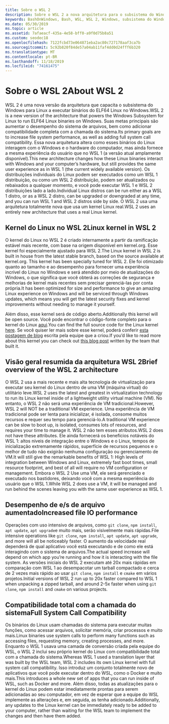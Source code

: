 ```yaml
---
title: Sobre o WSL 2
description: Sobre o WSL 2 a nova arquitetura para o subsistema do Windows para Linux
keywords: BashOnWindows, Bash, WSL, WSL 2, Windows, subsistema do Windows para Linux, subsistema do Windows, Ubuntu, Debian, Suse, Windows 10, instalar
ms.date: 05/30/2019
ms.topic: article
ms.assetid: 7afaeacf-435a-4e58-bff0-a9f0d75b8a51
ms.custom: seodec18
ms.openlocfilehash: 7122fcbd73e064871eba2ac80c727178aaf3ca7b
ms.sourcegitcommit: 5c92b820f84de57a04ab11faf4dd0d24fff6b320
ms.translationtype: MT
ms.contentlocale: pt-BR
ms.lasthandoff: 11/18/2019
ms.locfileid: "74161475"
---
```

# <a name="about-wsl-2"></a><span data-ttu-id="c37ae-104">Sobre o WSL 2</span><span class="sxs-lookup"><span data-stu-id="c37ae-104">About WSL 2</span></span>

<span data-ttu-id="c37ae-105">WSL 2 é uma nova versão da arquitetura que capacita o subsistema do Windows para Linux a executar binários do ELF64 Linux no Windows.</span><span class="sxs-lookup"><span data-stu-id="c37ae-105">WSL 2 is a new version of the architecture that powers the Windows Subsystem for Linux to run ELF64 Linux binaries on Windows.</span></span> <span data-ttu-id="c37ae-106">Suas metas principais são aumentar o desempenho do sistema de arquivos, bem como adicionar compatibilidade completa com a chamada do sistema.</span><span class="sxs-lookup"><span data-stu-id="c37ae-106">Its primary goals are to increase file system performance, as well as adding full system call compatibility.</span></span> <span data-ttu-id="c37ae-107">Essa nova arquitetura altera como esses binários do Linux interagem com o Windows e o hardware do computador, mas ainda fornece a mesma experiência do usuário que no WSL 1 (a versão atual amplamente disponível).</span><span class="sxs-lookup"><span data-stu-id="c37ae-107">This new architecture changes how these Linux binaries interact with Windows and your computer’s hardware, but still provides the same user experience as in WSL 1 (the current widely available version).</span></span> <span data-ttu-id="c37ae-108">Os distribuições individuais do Linux podem ser executados como um WSL 1 distribuição, ou como um WSL 2 distribuição, podem ser atualizados ou rebaixados a qualquer momento, e você pode executar WSL 1 e WSL 2 distribuições lado a lado.</span><span class="sxs-lookup"><span data-stu-id="c37ae-108">Individual Linux distros can be run either as a WSL 1 distro, or as a WSL 2 distro, can be upgraded or downgraded at any time, and you can run WSL 1 and WSL 2 distros side by side.</span></span> <span data-ttu-id="c37ae-109">O WSL 2 usa uma arquitetura totalmente nova que usa um kernel Linux real.</span><span class="sxs-lookup"><span data-stu-id="c37ae-109">WSL 2 uses an entirely new architecture that uses a real Linux kernel.</span></span>

## <a name="linux-kernel-in-wsl-2"></a><span data-ttu-id="c37ae-110">Kernel do Linux no WSL 2</span><span class="sxs-lookup"><span data-stu-id="c37ae-110">Linux kernel in WSL 2</span></span>

<span data-ttu-id="c37ae-111">O kernel do Linux no WSL 2 é criado internamente a partir da ramificação estável mais recente, com base na origem disponível em kernel.org. Esse kernel foi especialmente ajustado para WSL 2.</span><span class="sxs-lookup"><span data-stu-id="c37ae-111">The Linux kernel in WSL 2 is built in house from the latest stable branch, based on the source available at kernel.org. This kernel has been specially tuned for WSL 2.</span></span> <span data-ttu-id="c37ae-112">Ele foi otimizado quanto ao tamanho e ao desempenho para fornecer uma experiência incrível do Linux no Windows e será atendido por meio de atualizações do Windows, o que significa que você obterá as correções de segurança e melhorias de kernel mais recentes sem precisar gerenciá-las por conta própria.</span><span class="sxs-lookup"><span data-stu-id="c37ae-112">It has been optimized for size and performance to give an amazing Linux experience on Windows and will be serviced through Windows updates, which means you will get the latest security fixes and kernel improvements without needing to manage it yourself.</span></span>

<span data-ttu-id="c37ae-113">Além disso, esse kernel será de código aberto.</span><span class="sxs-lookup"><span data-stu-id="c37ae-113">Additionally this kernel will be open source.</span></span> <span data-ttu-id="c37ae-114">Você pode encontrar o código-fonte completo para o kernel do Linux [aqui](https://github.com/microsoft/WSL2-Linux-Kernel).</span><span class="sxs-lookup"><span data-stu-id="c37ae-114">You can find the full source code for the Linux kernel [here](https://github.com/microsoft/WSL2-Linux-Kernel).</span></span> <span data-ttu-id="c37ae-115">Se você quiser ler mais sobre esse kernel, poderá conferir [esta postagem de blog](https://devblogs.microsoft.com/commandline/shipping-a-linux-kernel-with-windows/) escrita pela equipe que a criou.</span><span class="sxs-lookup"><span data-stu-id="c37ae-115">If you’d like to read more about this kernel you can check out [this blog post](https://devblogs.microsoft.com/commandline/shipping-a-linux-kernel-with-windows/) written by the team that built it.</span></span>

## <a name="brief-overview-of-the-wsl-2-architecture"></a><span data-ttu-id="c37ae-116">Visão geral resumida da arquitetura WSL 2</span><span class="sxs-lookup"><span data-stu-id="c37ae-116">Brief overview of the WSL 2 architecture</span></span>

<span data-ttu-id="c37ae-117">O WSL 2 usa a mais recente e mais alta tecnologia de virtualização para executar seu kernel do Linux dentro de uma VM (máquina virtual) do utilitário leve.</span><span class="sxs-lookup"><span data-stu-id="c37ae-117">WSL 2 uses the latest and greatest in virtualization technology to run its Linux kernel inside of a lightweight utility virtual machine (VM).</span></span> <span data-ttu-id="c37ae-118">No entanto, o WSL 2 não será uma experiência de VM tradicional.</span><span class="sxs-lookup"><span data-stu-id="c37ae-118">However, WSL 2 will NOT be a traditional VM experience.</span></span> <span data-ttu-id="c37ae-119">Uma experiência de VM tradicional pode ser lenta para inicializar, é isolada, consome muitos recursos e requer seu tempo para gerenciá-lo.</span><span class="sxs-lookup"><span data-stu-id="c37ae-119">A traditional VM experience can be slow to boot up, is isolated, consumes lots of resources, and requires your time to manage it.</span></span> <span data-ttu-id="c37ae-120">WSL 2 não tem esses atributos.</span><span class="sxs-lookup"><span data-stu-id="c37ae-120">WSL 2 does not have these attributes.</span></span> <span data-ttu-id="c37ae-121">Ele ainda fornecerá os benefícios notáveis do WSL 1: altos níveis de integração entre o Windows e o Linux, tempos de inicialização extremamente rápidos, superfície de recursos pequenos e o melhor de tudo não exigirão nenhuma configuração ou gerenciamento de VM.</span><span class="sxs-lookup"><span data-stu-id="c37ae-121">It will still give the remarkable benefits of WSL 1: High levels of integration between Windows and Linux, extremely fast boot times, small resource footprint, and best of all will require no VM configuration or management.</span></span> <span data-ttu-id="c37ae-122">Embora o WSL 2 Use uma VM, ele será gerenciado e executado nos bastidores, deixando você com a mesma experiência do usuário que o WSL 1.</span><span class="sxs-lookup"><span data-stu-id="c37ae-122">While WSL 2 does use a VM, it will be managed and run behind the scenes leaving you with the same user experience as WSL 1.</span></span>

## <a name="increased-file-io-performance"></a><span data-ttu-id="c37ae-123">Desempenho de e/s de arquivo aumentado</span><span class="sxs-lookup"><span data-stu-id="c37ae-123">Increased file IO performance</span></span>

<span data-ttu-id="c37ae-124">Operações com uso intensivo de arquivos, como `git clone`, `npm install`, `apt update`, `apt upgrade`e muito mais, serão visivelmente mais rápidas.</span><span class="sxs-lookup"><span data-stu-id="c37ae-124">File intensive operations like `git clone`, `npm install`, `apt update`, `apt upgrade`, and more will all be noticeably faster.</span></span> <span data-ttu-id="c37ae-125">O aumento da velocidade real dependerá de qual aplicativo você está executando e de como ele está interagindo com o sistema de arquivos.</span><span class="sxs-lookup"><span data-stu-id="c37ae-125">The actual speed increase will depend on which app you’re running and how it is interacting with the file system.</span></span> <span data-ttu-id="c37ae-126">As versões iniciais do WSL 2 executam até 20x mais rápidas em comparação com WSL 1 ao desempacotar um tarball compactado e cerca de 2 vezes mais rápido ao usar `git clone`, `npm install` e `cmake` em vários projetos.</span><span class="sxs-lookup"><span data-stu-id="c37ae-126">Initial versions of WSL 2 run up to 20x faster compared to WSL 1 when unpacking a zipped tarball, and around 2-5x faster when using `git clone`, `npm install` and `cmake` on various projects.</span></span>

## <a name="full-system-call-compatibility"></a><span data-ttu-id="c37ae-127">Compatibilidade total com a chamada do sistema</span><span class="sxs-lookup"><span data-stu-id="c37ae-127">Full System Call Compatibility</span></span>

<span data-ttu-id="c37ae-128">Os binários do Linux usam chamadas do sistema para executar muitas funções, como acessar arquivos, solicitar memória, criar processos e muito mais.</span><span class="sxs-lookup"><span data-stu-id="c37ae-128">Linux binaries use system calls to perform many functions such as accessing files, requesting memory, creating processes, and more.</span></span> <span data-ttu-id="c37ae-129">Enquanto o WSL 1 usava uma camada de conversão criada pela equipe do WSL, o WSL 2 inclui seu próprio kernel do Linux com compatibilidade total com a chamada do sistema.</span><span class="sxs-lookup"><span data-stu-id="c37ae-129">Whereas WSL 1 used a translation layer that was built by the WSL team, WSL 2 includes its own Linux kernel with full system call compatibility.</span></span> <span data-ttu-id="c37ae-130">Isso introduz um conjunto totalmente novo de aplicativos que você pode executar dentro do WSL, como o Docker e muito mais.</span><span class="sxs-lookup"><span data-stu-id="c37ae-130">This introduces a whole new set of apps that you can run inside of WSL, such as Docker and more.</span></span> <span data-ttu-id="c37ae-131">Além disso, todas as atualizações para o kernel do Linux podem estar imediatamente prontas para serem adicionadas ao seu computador, em vez de esperar que a equipe do WSL implemente as alterações e, em seguida, as tenha adicionado.</span><span class="sxs-lookup"><span data-stu-id="c37ae-131">Additionally, any updates to the Linux kernel can be immediately ready to be added to your computer, rather than waiting for the WSL team to implement the changes and then have them added.</span></span>